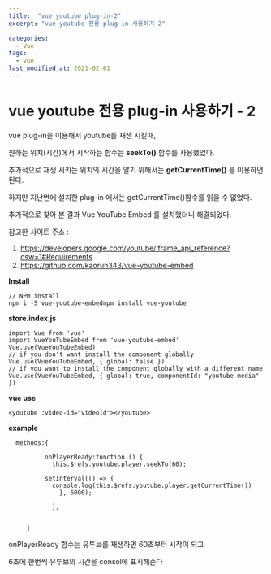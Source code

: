 ```yaml
---
title:  "vue youtube plug-in-2"
excerpt: "vue youtube 전용 plug-in 사용하기-2"

categories:
  - Vue
tags:
  - Vue
last_modified_at: 2021-02-01
---
```


# vue youtube 전용 plug-in 사용하기 - 2

vue plug-in을 이용해서 youtube를 재생 시킬때, 

원하는 위치(시간)에서 시작하는 함수는 **seekTo()** 함수를 사용했었다.



추가적으로 재생 시키는 위치의 시간을 알기 위해서는 **getCurrentTime()** 를 이용하면 된다.



하지만 지난번에 설치한 plug-in 에서는 getCurrentTime()함수를 읽을 수 없었다.

추가적으로 찾아 본 결과 Vue YouTube Embed 를 설치했더니 해결되었다.



참고한 사이트 주소 :

1.  https://developers.google.com/youtube/iframe_api_reference?csw=1#Requirements
2. https://github.com/kaorun343/vue-youtube-embed



**Install**

```
// NPM install
npm i -S vue-youtube-embednpm install vue-youtube
```



**store.index.js**

```
import Vue from 'vue'
import VueYouTubeEmbed from 'vue-youtube-embed'
Vue.use(VueYouTubeEmbed)
// if you don't want install the component globally
Vue.use(VueYouTubeEmbed, { global: false })
// if you want to install the component globally with a different name
Vue.use(VueYouTubeEmbed, { global: true, componentId: "youtube-media" })
```



**vue use**

```
<youtube :video-id="videoId"></youtube>
```



**example**

```
  methods:{
          
          onPlayerReady:function () {
            this.$refs.youtube.player.seekTo(60);
            
          setInterval(() => {
            console.log(this.$refs.youtube.player.getCurrentTime())
              }, 6000);
            
            }, 

      
     }
```

onPlayerReady 함수는 유투브를 재생하면 60초부터 시작이 되고

6초에 한번씩 유투브의 시간을 consol에 표시해준다 
